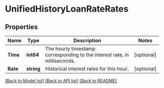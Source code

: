 # UnifiedHistoryLoanRateRates

## Properties

Name | Type | Description | Notes
------------ | ------------- | ------------- | -------------
**Time** | **int64** | The hourly timestamp corresponding to the interest rate, in milliseconds. | [optional] 
**Rate** | **string** | Historical interest rates for this hour. | [optional] 

[[Back to Model list]](../README.md#documentation-for-models) [[Back to API list]](../README.md#documentation-for-api-endpoints) [[Back to README]](../README.md)


